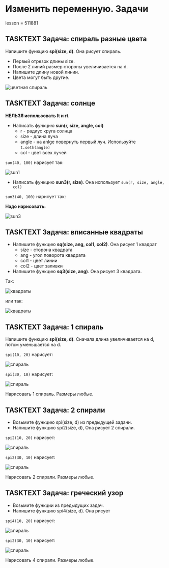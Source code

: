 # Изменить переменную. Задачи

lesson = 511881

## TASKTEXT Задача: спираль разные цвета

Напишите функцию **spi(size, d)**. Она рисует спираль. 

* Первый отрезок длины size.
* После 2 линий размер стороны увеличивается на d. 
* Напишите длину новой линии.
* Цвета могут быть другие.

![цветная спираль](https://stepik.org/media/attachments/lesson/511881/spi_color.png)

## TASKTEXT Задача: солнце

**НЕЛЬЗЯ использовать lt и rt**.

* Написать функцию **sun(r, size, angle, col)**
    * r - радиус круга солнца
    * size - длина луча
    * angle - на anlge повернуть первый луч. Используйте `t.seth(angle)`
    * col - цвет всех лучей
    
`sun(40, 100)` нарисует так:

![sun1](https://stepik.org/media/attachments/lesson/511881/sun1.png)
    
* Написать функцию **sun3(r, size)**. Она использует `sun(r, size, angle, col)`

`sun3(40, 100)` нарисует так:

**Надо нарисовать:**

![sun3](https://stepik.org/media/attachments/lesson/511881/sun3.png)

## TASKTEXT Задача: вписанные квадраты

* Напишите функцию **sq(size, ang, col1, col2)**. Она рисует 1 квадрат
    * size - сторона квадрата
    * ang - угол поворота квадрата
    * col1 - цвет линии
    * col2 - цвет заливки
* Напишите функцию **sq3(size, ang)**. Она рисует 3 квадрата.

Так:

![квадраты](https://stepik.org/media/attachments/lesson/479597/kv3.png)

или так:

![квадраты](https://stepik.org/media/attachments/lesson/479597/kv33.png)

## TASKTEXT Задача: 1 спираль 

Напишите функцию **spi(size, d)**.  Сначала длина увеличивается на d, потом уменьшается на d.

`spi(10, 20)` нарисует:

![спираль](https://stepik.org/media/attachments/lesson/511881/spi1.png)

`spi(30, 10)` нарисует:

![спираль](https://stepik.org/media/attachments/lesson/511881/spi1_other.png)

Нарисовать 1 спираль. Размеры любые.


## TASKTEXT Задача: 2 спирали

* Возьмите функцию  spi(size, d)  из предыдущей задачи.
* Напишите функцию spi2(size, d), Она рисует 2 спирали.

`spi2(10, 20)` нарисует:

![спираль](https://stepik.org/media/attachments/lesson/511881/spi2.png)

`spi2(30, 10)` нарисует:

![спираль](https://stepik.org/media/attachments/lesson/511881/spi2_other.png)

Нарисовать 2 спирали. Размеры любые.


## TASKTEXT Задача: греческий узор

* Возьмите функции из предыдущих задач.
* Напишите функцию spi4(size, d). Она рисует 

`spi4(10, 20)` нарисует:

![спираль](https://stepik.org/media/attachments/lesson/511881/spi4.png)

`spi2(30, 10)` нарисует:

![спираль](https://stepik.org/media/attachments/lesson/511881/spi4_other.png)

Нарисовать 4 спирали. Размеры любые.

